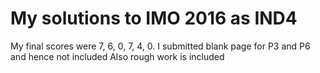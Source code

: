 # My solutions to IMO 2016 as IND4

My final scores were 7, 6, 0, 7, 4, 0. I submitted blank page for P3 and P6 and hence not included
Also rough work is included